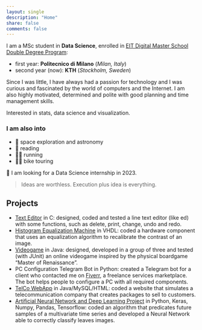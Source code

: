 ```yaml
---
layout: single
description: "Home"
share: false
comments: false
---
```


I am a MSc student in **Data Science**, enrolled in [EIT Digital Master School Double Degree Program](https://masterschool.eitdigital.eu/data-science): 
* first year: **Politecnico di Milano** (_Milan, Italy_) 
* second year (now): **KTH** (_Stockholm, Sweden_)

Since I was little, I have always had a passion for technology and I was curious and fascinated by the world of computers and the Internet. I am also highly motivated, determined and polite with good planning and time management skills.

Interested in stats, data science and visualization.

### I am also into
* 🔭 space exploration and astronomy 
* 📖 reading 
* 🏃🏻 running
* 🚴🏻 bike touring 

💼 I am looking for a Data Science internship in 2023.

>Ideas are worthless. Execution plus idea is everything.

## Projects
* [Text Editor](https://github.com/fillics/API-Project2020) in C: designed, coded and tested a line text editor (like ed) with some functions, such as delete, print, change, undo and redo. 
* [Histogram Equalization Machine](https://github.com/fillics/Histogram-Equalization-Machine) in VHDL: coded a hardware component that uses an equalization algorithm to recalibrate the contrast of an image. 
* [Videogame](https://github.com/fillics/ingswAM2021-calio-bartolozzi-caleffi) in Java: designed, developed in a group of three and tested (with JUnit) an online videogame inspired by the physical boardgame “Master of Renaissance”. 
* PC Configuration Telegram Bot in Python: created a Telegram bot for a client who contacted me on [Fiverr](https://www.fiverr.com), a freelance services marketplace. The bot helps people to configure a PC with all required components. 
* [TelCo WebApp](https://github.com/fillics/DB2_Project_BagnoliCalio) in Java/MySQL/HTML: coded a website that simulates a telecommunication company that creates packages to sell to customers.
* [Artificial Neural Network and Deep Learning Project](https://github.com/fillics/ANNDP_challenges) in Python, Keras, Numpy, Pandas, Tensorflow: coded an algorithm that predicates future samples of a multivariate time series and developed a Neural Network able to correctly classify leaves images.
